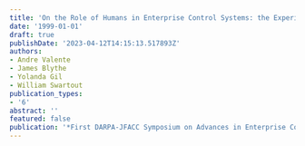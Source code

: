 ```yaml
---
title: 'On the Role of Humans in Enterprise Control Systems: the Experience of INSPECT'
date: '1999-01-01'
draft: true
publishDate: '2023-04-12T14:15:13.517893Z'
authors:
- Andre Valente
- James Blythe
- Yolanda Gil
- William Swartout
publication_types:
- '6'
abstract: ''
featured: false
publication: '*First DARPA-JFACC Symposium on Advances in Enterprise Control*'
---
```


